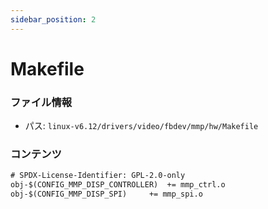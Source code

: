 ```yaml
---
sidebar_position: 2
---
```

# Makefile

### ファイル情報

- パス: `linux-v6.12/drivers/video/fbdev/mmp/hw/Makefile`

### コンテンツ

```txt
# SPDX-License-Identifier: GPL-2.0-only
obj-$(CONFIG_MMP_DISP_CONTROLLER)  += mmp_ctrl.o
obj-$(CONFIG_MMP_DISP_SPI)	   += mmp_spi.o

```
